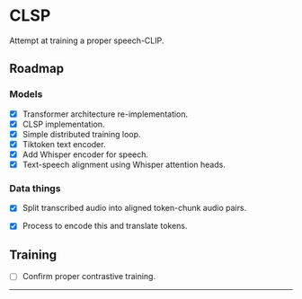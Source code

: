 # CLSP

Attempt at training a proper speech-CLIP.

## Roadmap

### Models

- [x] Transformer architecture re-implementation.
- [x] CLSP implementation.
- [x] Simple distributed training loop.
- [x] Tiktoken text encoder.
- [x] Add Whisper encoder for speech.
- [x] Text-speech alignment using Whisper attention heads.

### Data things

- [x] Split transcribed audio into aligned token-chunk audio pairs.
- [x] Process to encode this and translate tokens.


## Training

- [ ] Confirm proper contrastive training.

---
